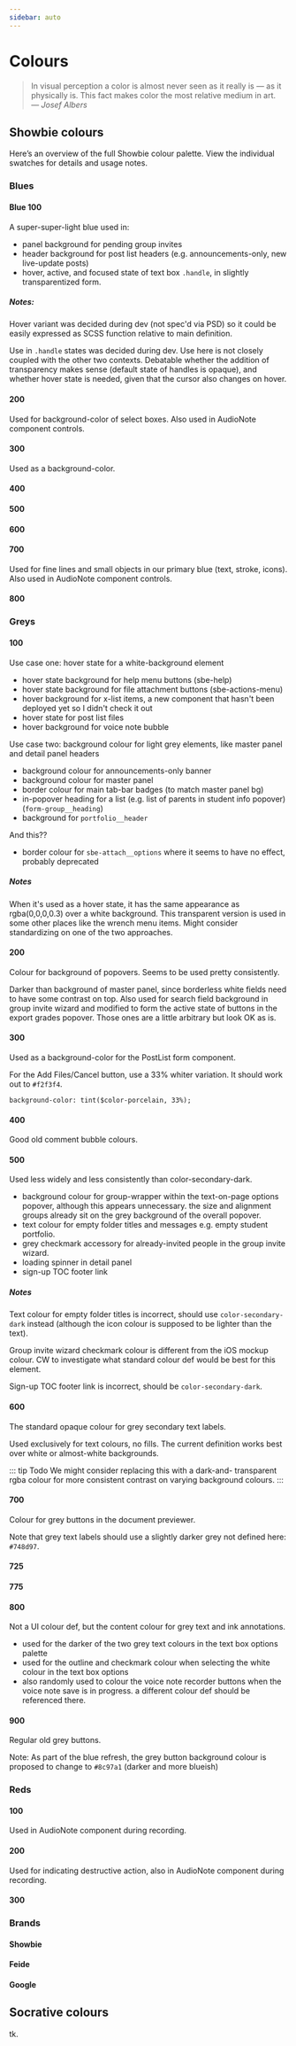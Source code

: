 ```yaml
---
sidebar: auto
---
```


# Colours

> In visual perception a color is almost never seen as it really is — 
> as it physically is. This fact makes color the most relative medium 
> in art. \
> — *Josef Albers*

## Showbie colours

Here’s an overview of the full Showbie colour palette. View the
individual swatches for details and usage notes.

<ColorScale hue="blue" />

<ColorScale hue="grey" />

<ColorScale hue="red" />

### Blues

#### Blue 100

<ColorSwatch hue="blue" scale="100" />

A super-super-light blue used in:

- panel background for pending group invites
- header background for post list headers (e.g. announcements-only, 
  new live-update posts)
- hover, active, and focused state of text box `.handle`, in
  slightly transparentized form.

##### Notes:

Hover variant was decided during dev (not spec'd via PSD) so it could
be easily expressed as SCSS function relative to main definition.

Use in `.handle` states was decided during dev. Use here is not 
closely coupled with the other two contexts. Debatable whether the 
addition of transparency makes sense (default state of handles is 
opaque), and whether hover state is needed, given that the cursor also
changes on hover.

#### 200

<ColorSwatch hue="blue" scale="200" />

Used for background-color of select boxes. Also used in AudioNote
component controls.

#### 300

<ColorSwatch hue="blue" scale="300" />

Used as a background-color.

#### 400

<ColorSwatch hue="blue" scale="400" />

#### 500

<ColorSwatch hue="blue" scale="500" />

#### 600

<ColorSwatch hue="blue" scale="600" />

#### 700

<ColorSwatch hue="blue" scale="700" />

Used for fine lines and small objects in our primary blue (text, 
stroke, icons). Also used in AudioNote component controls.

#### 800

<ColorSwatch hue="blue" scale="800" />

### Greys

#### 100

<ColorSwatch hue="grey" scale="100" />

Use case one: hover state for a white-background element

- hover state background for help menu buttons (sbe-help)
- hover state background for file attachment buttons (sbe-actions-menu)
- hover background for x-list items, a new component that hasn't been deployed yet so I didn't check it out
- hover state for post list files
- hover background for voice note bubble

Use case two: background colour for light grey elements, like master panel and detail panel headers

- background colour for announcements-only banner
- background colour for master panel
- border colour for main tab-bar badges (to match master panel bg)
- in-popover heading for a list (e.g. list of parents in student info popover) (`form-group__heading`)
- background for `portfolio__header`

And this??

- border colour for `sbe-attach__options` where it seems to have no effect, probably deprecated

##### Notes

When it's used as a hover state, it has the same appearance as rgba(0,0,0,0.3)
over a white background. This transparent version is used in some other
places like the wrench menu items. Might consider standardizing on one of the
two approaches.

#### 200

<ColorSwatch hue="grey" scale="200" />

Colour for background of popovers. Seems to be used pretty
consistently.

Darker than background of master panel, since borderless white
fields need to have some contrast on top. Also used for search
field background in group invite wizard and modified to form the
active state of buttons in the export grades popover. Those ones
are a little arbitrary but look OK as is.

#### 300

<ColorSwatch hue="grey" scale="300" />

Used as a background-color for the PostList form component.

For the Add Files/Cancel button, use a 33% whiter variation. It
should work out to `#f2f3f4`.

`background-color: tint($color-porcelain, 33%);`

#### 400

<ColorSwatch hue="grey" scale="400" />

Good old comment bubble colours.

#### 500

<ColorSwatch hue="grey" scale="500" />

Used less widely and less consistently than color-secondary-dark.

- background colour for group-wrapper within the text-on-page options popover, although this appears unnecessary. the size and alignment groups already sit on the grey background of the overall popover.
- text colour for empty folder titles and messages e.g. empty student portfolio.
- grey checkmark accessory for already-invited people in the group invite wizard.
- loading spinner in detail panel
- sign-up TOC footer link

##### Notes

Text colour for empty folder titles is incorrect, should use 
`color-secondary-dark` instead (although the icon colour is supposed 
to be lighter than the text).

Group invite wizard checkmark colour is different from the iOS mockup 
colour. CW to investigate what standard colour def would be best for 
this element.

Sign-up TOC footer link is incorrect, should be `color-secondary-dark`.

#### 600

<ColorSwatch hue="grey" scale="600" />

The standard opaque colour for grey secondary text labels.

Used exclusively for text colours, no fills. The current
definition works best over white or almost-white backgrounds.

::: tip Todo
We might consider replacing this with a dark-and-
transparent rgba colour for more consistent contrast on
varying background colours.
:::

#### 700

<ColorSwatch hue="grey" scale="700" />

Colour for grey buttons in the document previewer.

Note that grey text labels should use a slightly darker grey not 
defined here: `#748d97`.

#### 725

<ColorSwatch hue="grey" scale="725" />

#### 775

<ColorSwatch hue="grey" scale="775" />

#### 800

<ColorSwatch hue="grey" scale="800" />

Not a UI colour def, but the content colour for grey text and ink annotations.

- used for the darker of the two grey text colours in the text box options palette
- used for the outline and checkmark colour when selecting the white colour in the text box options
- also randomly used to colour the voice note recorder buttons when the voice note save is in progress. a different colour def should be referenced there.

#### 900

<ColorSwatch hue="grey" scale="900" />

Regular old grey buttons.

Note: As part of the blue refresh, the grey button background colour is proposed to change to `#8c97a1` (darker and more blueish)

### Reds

#### 100

<ColorSwatch hue="red" scale="100" />

Used in AudioNote component during recording.

#### 200

<ColorSwatch hue="red" scale="200" />

Used for indicating destructive action, also in AudioNote component 
during recording.

#### 300

<ColorSwatch hue="red" scale="300" />

### Brands

#### Showbie

<ColorSwatch hue="brand" scale="showbie" />

#### Feide

<ColorSwatch hue="brand" scale="feide" />

#### Google

<ColorSwatch hue="brand" scale="google" />

## Socrative colours

tk.
